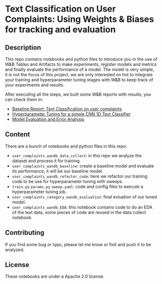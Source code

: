 # Text Classification on User Complaints: Using Weights & Biases for tracking and evaluation

## Description 

This repo contains notebooks and python files to introduce you in the use of W&B Tables and Artifacts to make experiments, register models and metrics and finally evaluate the performance of a model. The model is very simple, it is not the focus of this project, we are only interested on hot to integrate your training and hyperparameter tuning stages with W&B to keep track of your experiments and results.

After executing all the steps, we built some W&B reports with results, you can check them in:
- [Baseline Report: Text Classification on user complaints](https://wandb.ai/edumunozsala/consumer_complaints_classification/reports/Baseline-Report-Text-Classification-on-user-complaints--Vmlldzo1MzI2NjEw)
- [Hyperparameter Tuning for a simple CNN 1D Text Classifier](https://wandb.ai/edumunozsala/consumer_complaints_classification/reports/Hyperparameter-Tuning-for-a-simple-CNN-1D-Text-Classifier--Vmlldzo1NDkxMTEz)
- [Model Evaluation and Error Analysis](https://api.wandb.ai/links/edumunozsala/t6j1bzog)

## Content
There are a bunch of notebooks and python files in this repo:
- `user_complaints_wandb_data_collect`: in this repo we analyze the dataset and process it for training.
- `user_complaints_wandb_baseline`: create a baseline model and evaluate its performance, it will be our baseline model.
- `user_complaints_wandb_refactor_code`: here we refactor our training code to be use for hyperparameter tuning with sweeps.
- `train.py` `params.py` `sweep.yaml`: code and config files to execute a hyperparameter tuning job.
- `user_complaints_category_wandb_evaluation`: final evluation of our tuned model.
- `user_complaints_wandb_EDA`: this notebook contains code to do an EDA of the text data, some pieces of code are reused in the data collect notebook.


## Contributing
If you find some bug or typo, please let me know or fixit and push it to be analyzed. 

## License

These notebooks are under a Apache 2.0 license.

